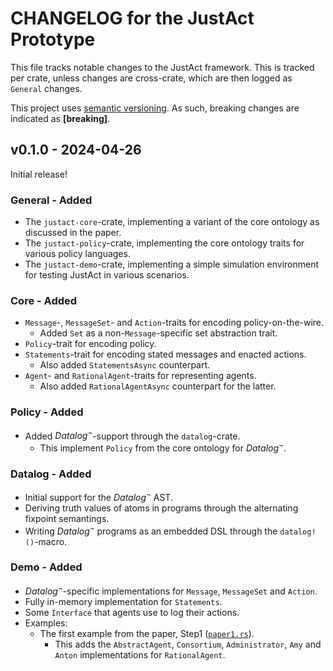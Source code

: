 # CHANGELOG for the JustAct Prototype
This file tracks notable changes to the JustAct framework. This is tracked per crate, unless changes are cross-crate, which are then logged as `General` changes.

This project uses [semantic versioning](https://semver.org). As such, breaking changes are indicated as **\[breaking\]**.


## v0.1.0 - 2024-04-26
Initial release!

### General - Added
- The `justact-core`-crate, implementing a variant of the core ontology as discussed in the paper.
- The `justact-policy`-crate, implementing the core ontology traits for various policy languages.
- The `justact-demo`-crate, implementing a simple simulation environment for testing JustAct in various scenarios.


### Core - Added
- `Message`-, `MessageSet`- and `Action`-traits for encoding policy-on-the-wire.
    - Added `Set` as a non-`Message`-specific set abstraction trait.
- `Policy`-trait for encoding policy.
- `Statements`-trait for encoding stated messages and enacted actions.
    - Also added `StatementsAsync` counterpart.
- `Agent`- and `RationalAgent`-traits for representing agents.
    - Also added `RationalAgentAsync` counterpart for the latter.


### Policy - Added
- Added $Datalog^\neg$-support through the `datalog`-crate.
    - This implement `Policy` from the core ontology for $Datalog^\neg$.


### Datalog - Added
- Initial support for the $Datalog^\neg$ AST.
- Deriving truth values of atoms in programs through the alternating fixpoint semantings.
- Writing $Datalog^\neg$ programs as an embedded DSL through the `datalog!()`-macro.


### Demo - Added
- $Datalog^\neg$-specific implementations for `Message`, `MessageSet` and `Action`.
- Fully in-memory implementation for `Statements`.
- Some `Interface` that agents use to log their actions.
- Examples:
    - The first example from the paper, Step1 ([`paper1.rs`](/justact-demo/examples/paper1.rs)).
        - This adds the `AbstractAgent`, `Consortium`, `Administrator`, `Amy` and `Anton` implementations for `RationalAgent`.
